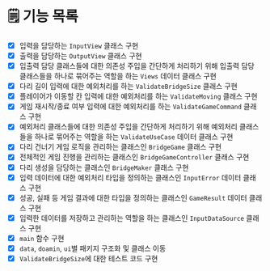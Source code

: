 # 🗒️ 기능 목록
- [X] 입력을 담당하는 `InputView` 클래스 구현
- [X] 출력을 담당하는 `OutputView` 클래스 구현
- [X] 입출력 담당 클래스들에 대한 의존성 주입을 간단하게 처리하기 위해 입출력 담당 클래스들을 하나로 묶어주는 역할을 하는 `Views` 데이터 클래스 구현
- [X] 다리 길이 입력에 대한 예외처리를 하는 `ValidateBridgeSize` 클래스 구현
- [X] 플레이어가 이동할 칸 입력에 대한 예외처리를 하는 `ValidateMoving` 클래스 구현
- [X] 게임 재시작/종료 여부 입력에 대한 예외처리를 하는 `ValidateGameCommand` 클래스 구현
- [X] 예외처리 클래스들에 대한 의존성 주입을 간단하게 처리하기 위해 예외처리 클래스들을 하나로 묶어주는 역할을 하는 `ValidateUseCase` 데이터 클래스 구현
- [X] 다리 건너기 게임 로직을 관리하는 클래스인 `BridgeGame` 클래스 구현
- [X] 전체적인 게임 진행을 관리하는 클래스인 `BridgeGameController` 클래스 구현
- [X] 다리 생성을 담당하는 클래스인 `BridgeMaker` 클래스 구현
- [X] 입력 데이터에 대한 예외처리 타입을 정의하는 클래스인 `InputError` 데이터 클래스 구현
- [X] 성공, 실패 등 게임 결과에 대한 타입을 정의하는 클래스인 `GameResult` 데이터 클래스 구현
- [X] 입력한 데이터를 저장하고 관리하는 역할을 하는 클래스인 `InputDataSource` 클래스 구현
- [X] `main` 함수 구현
- [X] `data`, `doamin`, `ui`별 패키지 구조화 및 클래스 이동
- [X] `ValidateBridgeSize`에 대한 테스트 코드 구현